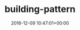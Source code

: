 ---
title:		"building-pattern"
mediatype:		"upload"
description:		"TBC"
date:		"2016-12-09 10:47:01+00:00"
album:		"experimental"
filename:		"building-pattern.md"
series:		""
cl_public_id:		"experimental/building-pattern"
cl_version:		1497004427
format:		"tiff"
bytes:		2869740
width:		2158
height:		1440
exposure_mode:		"Auto"
program:		"Aperture-priority AE"
aperture:		"2.8"
focal_length:		"70.0 mm"
iso:		"200"
shutter_speed:		"1/500"
metering:		"Multi-segment"
flash:		"Off, Did not fire"
white_balance:		"Custom"
colour_temp:		"5400"
has_crop:		"true"
orientation:		"Horizontal (normal)"
camera_model:		"NIKON D800"
lens_info:		"24-70mm f/2.8"
artist:		"No artist info"
x_resolution:		"300"
y_resolution:		"300"
---